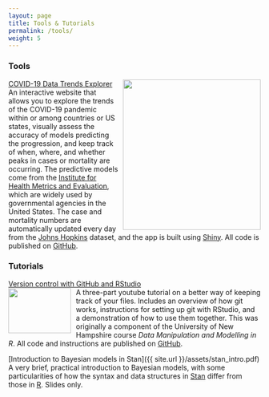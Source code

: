 ```yaml
---
layout: page
title: Tools & Tutorials
permalink: /tools/
weight: 5
---
```


### Tools  
<img width="275" height="300" style="float:right; margin-left: 10px" src="{{ site.url }}/assets/COVID_Italy.png">[COVID-19 Data Trends Explorer](https://sz-tim.shinyapps.io/covid19-ihme/)    
An interactive website that allows you to explore the trends of the COVID-19 pandemic within or among countries or US states, visually assess the accuracy of models predicting the progression, and keep track of when, where, and whether peaks in cases or mortality are occurring. The predictive models come from the [Institute for Health Metrics and Evaluation](http://www.healthdata.org/covid), which are widely used by governmental agencies in the United States. The case and mortality numbers are automatically updated every day from the [Johns Hopkins](https://github.com/CSSEGISandData/COVID-19) dataset, and the app is built using [Shiny](https://shiny.rstudio.com/). All code is published on [GitHub](https://github.com/Sz-Tim/COVID19-IHME).  


### Tutorials   
[Version control with GitHub and RStudio](https://www.youtube.com/playlist?list=PL7GjEq0oE7-YrZoV5eWkO-YOQbZtz-RxX)  
<img width="125" height="90" style="float:left; margin-right: 10px; margin-left: 0px" src="{{ site.url }}/assets/git_workflow.png">A three-part youtube tutorial on a better way of keeping track of your files. Includes an overview of how git works, instructions for setting up git with RStudio, and a demonstration of how to use them together. This was originally a component of the University of New Hampshire course *Data Manipulation and Modelling in R*. All code and instructions are published on [GitHub](https://github.com/Sz-Tim/NR995_Module_9).  

[Introduction to Bayesian models in Stan]({{ site.url }}/assets/stan_intro.pdf)  
A very brief, practical introduction to Bayesian models, with some particularities of how the syntax and data structures in [Stan](https://mc-stan.org//) differ from those in [R](http://cran.r-project.org/). Slides only. 
